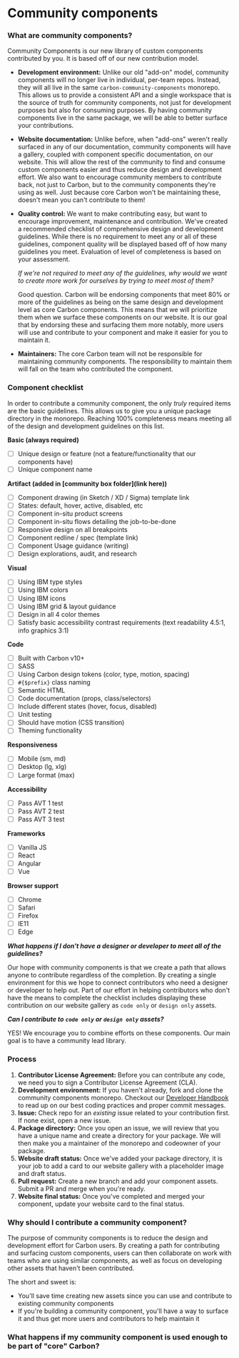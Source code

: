 # Community components

### What are community components?

Community Components is our new library of custom components contributed by you.
It is based off of our new contribution model.

- **Development environment:** Unlike our old "add-on" model, community
  components will no longer live in individual, per-team repos. Instead, they
  will all live in the same `carbon-community-components` monorepo. This allows
  us to provide a consistent API and a single workspace that is the source of
  truth for community components, not just for development purposes but also for
  consuming purposes. By having community components live in the same package,
  we will be able to better surface your contributions.

- **Website documentation:** Unlike before, when "add-ons" weren't really
  surfaced in any of our documentation, community components will have a
  gallery, coupled with component specific documentation, on our website. This
  will allow the rest of the community to find and consume custom components
  easier and thus reduce design and development effort. We also want to
  encourage community members to contribute back, not just to Carbon, but to the
  community components they're using as well. Just because core Carbon won't be
  maintaining these, doesn't mean you can't contribute to them!

- **Quality control:** We want to make contributing easy, but want to encourage
  improvement, maintenance and contribution. We've created a recommended
  checklist of comprehensive design and development guidelines. While there is
  no requirement to meet any or all of these guidelines, component quality will
  be displayed based off of how many guidelines you meet. Evaluation of level of
  completeness is based on your assessment.

  _If we're not required to meet any of the guidelines, why would we want to
  create more work for ourselves by trying to meet most of them?_

  Good question. Carbon will be endorsing components that meet 80% or more of
  the guidelines as being on the same design and development level as core
  Carbon components. This means that we will prioritize them when we surface
  these components on our website. It is our goal that by endorsing these and
  surfacing them more notably, more users will use and contribute to your
  component and make it easier for you to maintain it.

- **Maintainers:** The core Carbon team will not be responsible for maintaining
  community components. The responsibility to maintain them will fall on the
  team who contributed the component.

### Component checklist

In order to contribute a community component, the only _truly_ required items
are the basic guidelines. This allows us to give you a unique package directory
in the monorepo. Reaching 100% completeness means meeting all of the design and
development guidelines on this list.

**Basic (always required)**

- [ ] Unique design or feature (not a feature/functionality that our components
      have)
- [ ] Unique component name

**Artifact (added in [community box folder](link here))**

- [ ] Component drawing (in Sketch / XD / Sigma) template link
- [ ] States: default, hover, active, disabled, etc
- [ ] Component in-situ product screens
- [ ] Component in-situ flows detailing the job-to-be-done
- [ ] Responsive design on all breakpoints
- [ ] Component redline / spec (template link)
- [ ] Component Usage guidance (writing)
- [ ] Design explorations, audit, and research

**Visual**

- [ ] Using IBM type styles
- [ ] Using IBM colors
- [ ] Using IBM icons
- [ ] Using IBM grid & layout guidance
- [ ] Design in all 4 color themes
- [ ] Satisfy basic accessibility contrast requirements (text readability 4.5:1,
      info graphics 3:1)

**Code**

- [ ] Built with Carbon v10+
- [ ] SASS
- [ ] Using Carbon design tokens (color, type, motion, spacing)
- [ ] `#{$prefix}` class naming
- [ ] Semantic HTML
- [ ] Code documentation (props, class/selectors)
- [ ] Include different states (hover, focus, disabled)
- [ ] Unit testing
- [ ] Should have motion (CSS transition)
- [ ] Theming functionality

**Responsiveness**

- [ ] Mobile (sm, md)
- [ ] Desktop (lg, xlg)
- [ ] Large format (max)

**Accessibility**

- [ ] Pass AVT 1 test
- [ ] Pass AVT 2 test
- [ ] Pass AVT 3 test

**Frameworks**

- [ ] Vanilla JS
- [ ] React
- [ ] Angular
- [ ] Vue

**Browser support**

- [ ] Chrome
- [ ] Safari
- [ ] Firefox
- [ ] IE11
- [ ] Edge

_**What happens if I don't have a designer or developer to meet all of the
guidelines?**_

Our hope with community components is that we create a path that allows anyone
to contribute regardless of the completion. By creating a single environment for
this we hope to connect contributors who need a designer or developer to help
out. Part of our effort in helping contributors who don't have the means to
complete the checklist includes displaying these contribution on our website
gallery as `code only` or `design only` assets.

_**Can I contribute to `code only` or `design only` assets?**_

YES! We encourage you to combine efforts on these components. Our main goal is
to have a community lead library.

### Process

1. **Contributor License Agreement:** Before you can contribute any code, we
   need you to sign a Contributor License Agreement (CLA).
2. **Development environment:** If you haven't already, fork and clone the
   community components monorepo. Checkout our
   [Developer Handbook](../developer-handbook.md) to read up on our best coding
   practices and proper commit messages.
3. **Issue:** Check repo for an _existing_ issue related to your contribution
   first. If none exist, open a new issue.
4. **Package directory:** Once you open an issue, we will review that you have a
   unique name and create a directory for your package. We will then make you a
   maintainer of the monorepo and codeowner of your package.
5. **Website draft status:** Once we've added your package directory, it is your
   job to add a card to our website gallery with a placeholder image and draft
   status.
6. **Pull request:** Create a new branch and add your component assets. Submit a
   PR and merge when you're ready.
7. **Website final status:** Once you've completed and merged your component,
   update your website card to the final status.

### Why should I contribute a community component?

The purpose of community components is to reduce the design and development
effort for Carbon users. By creating a path for contributing and surfacing
custom components, users can then collaborate on work with teams who are using
similar components, as well as focus on developing other assets that haven't
been contributed.

The short and sweet is:

- You'll save time creating new assets since you can use and contribute to
  existing community components
- If you're building a community component, you'll have a way to surface it and
  thus get more users and contributors to help maintain it

### What happens if my community component is used enough to be part of "core" Carbon?
